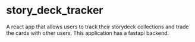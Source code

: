 # story_deck_tracker
A react app that allows users to track their storydeck collections and trade the cards with other users. This application has a fastapi backend.
